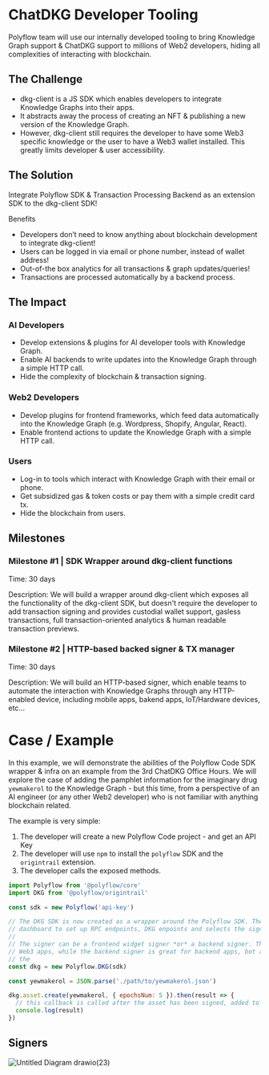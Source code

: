 # ChatDKG Developer Tooling

Polyflow team will use our internally developed tooling to bring Knowledge Graph support & ChatDKG support to millions of Web2 developers, hiding all complexities of interacting with blockchain.

## The Challenge

* dkg-client is a JS SDK which enables developers to integrate Knowledge Graphs into their apps. 
* It abstracts away the process of creating an NFT & publishing a new version of the Knowledge Graph.
* However, dkg-client still requires the developer to have some Web3 specific knowledge or the user to have a Web3 wallet installed. This greatly limits developer & user accessibility.

## The Solution

Integrate Polyflow SDK & Transaction Processing Backend as an extension SDK to the dkg-client SDK!

Benefits
* Developers don’t need to know anything about blockchain development to integrate dkg-client!
* Users can be logged in via email or phone number, instead of wallet address!
* Out-of-the box analytics for all transactions & graph updates/queries!
* Transactions are processed automatically by a backend process.

## The Impact

### AI Developers

* Develop extensions & plugins for AI developer tools with Knowledge Graph.
* Enable AI backends to write updates into the Knowledge Graph through a simple HTTP call.
* Hide the complexity of blockchain & transaction signing.

### Web2 Developers

* Develop plugins for frontend frameworks, which feed data automatically into the Knowledge Graph (e.g. Wordpress, Shopify, Angular, React).
* Enable frontend actions to update the Knowledge Graph with a simple HTTP call.

### Users

* Log-in to tools which interact with Knowledge Graph with their email or phone. 
* Get subsidized gas & token costs or pay them with a simple credit card tx.
* Hide the blockchain from users.

## Milestones

### Milestone #1 | SDK Wrapper around dkg-client functions

Time: 30 days

Description: We will build a wrapper around dkg-client which exposes all the functionality of the dkg-client SDK, but doesn't require the developer to add transaction signing and provides custodial wallet support, gasless transactions, full transaction-oriented analytics & human readable transaction previews.

### Milestone #2 | HTTP-based backed signer & TX manager

Time: 30 days

Description: We will build an HTTP-based signer, which enable teams to automate the interaction with Knowledge Graphs through any HTTP-enabled device, including mobile apps, bakend apps, IoT/Hardware devices, etc... 

# Case / Example

In this example, we will demonstrate the abilities of the Polyflow Code SDK wrapper & infra on an example from the 3rd ChatDKG Office Hours. We will explore the case of adding the pamphlet information for the imaginary drug `yewmakerol` to the Knowledge Graph - but this time, from a perspective of an AI engineer (or any other Web2 developer) who is not familiar with anything blockchain related.

The example is very simple:

1. The developer will create a new Polyflow Code project - and get an API Key
2. The developer will use `npm` to install the `polyflow` SDK and the `origintrail` extension.
3. The developer calls the exposed methods.

```js
import Polyflow from '@polyflow/core'
import DKG from '@polyflow/origintrail'

const sdk = new Polyflow('api-key')

// The DKG SDK is now created as a wrapper around the Polyflow SDK. The developer uses the Polyflow
// dashboard to set up RPC endpoints, DKG enpoints and selects the signer.
//
// The signer can be a frontend widget signer *or* a backend signer. The frotnend signer is great for native
// Web3 apps, while the backend signer is great for backend apps, bot automation & frontend apps which want to use
// the 
const dkg = new Polyflow.DKG(sdk)

const yewmakerol = JSON.parse('./path/to/yewmakerol.json')

dkg.asset.create(yewmakerol, { epochsNum: 5 }).then(result => {
  // this callback is called after the asset has been signed, added to the DKG and updated on the blockchain
  console.log(result)
})

```

## Signers

![Untitled Diagram drawio(23)](https://github.com/0xpolyflow/ChatDKG-Tooling/assets/129866940/6eb8f1b9-849f-411b-b9c7-722a42bebb2b)

